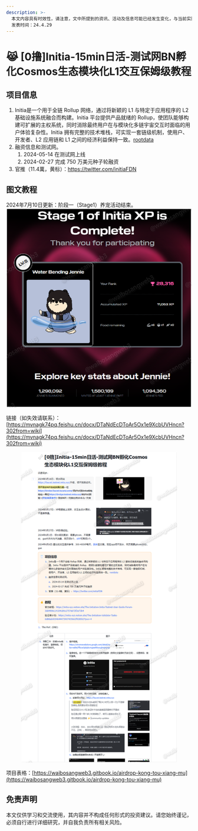 ```yaml
---
description: >-
  本文内容具有时效性，请注意，文中所提到的资讯、活动及信息可能已经发生变化，与当前实际情况有所不同。我们建议您在做出任何决策之前，始终进行自主研究和验证。
  发表时间：24.4.29
---
```


# 😹 \[0撸]Initia-15min日活-测试网BN孵化Cosmos生态模块化L1交互保姆级教程

## **项目信息**

1. Initia是一个用于全链 Rollup 网络，通过将新颖的 L1 与特定于应用程序的 L2 基础设施系统融合而构建。Initia 平台提供产品就绪的 Rollup，使团队能够构建可扩展的主权系统，同时消除最终用户在与模块化多链宇宙交互时面临的用户体验复杂性。Initia 拥有完整的技术堆栈，可实现一套链级机制，使用户、开发者、L2 应用链和 L1 之间的经济利益保持一致。[rootdata](https://www.rootdata.com/zh/Projects/detail/Initia?k=OTc0MA%3D%3D)
2. 融资信息和测试网。
   1. 2024-05-14 在测试网上线
   2. 2024-02-27 完成 750 万美元种子轮融资
3. 官推（11.4萬，黄标）：https://twitter.com/initiaFDN

## 图文教程

2024年7月10日更新：阶段一（Stage1）养宠活动结束。![](<../.gitbook/assets/image (1).png>)

链接（如失效请联系）：[https://mvnagk74pq.feishu.cn/docx/DTaNdEcDToAr5Ox1e9XcbUVHncn?302from=wiki](https://mvnagk74pq.feishu.cn/docx/DTaNdEcDToAr5Ox1e9XcbUVHncn?302from=wiki)

<figure><img src="../.gitbook/assets/image (506).png" alt=""><figcaption></figcaption></figure>

项目表格：[https://waibosangweb3.gitbook.io/airdrop-kong-tou-xiang-mu](https://waibosangweb3.gitbook.io/airdrop-kong-tou-xiang-mu)

## 免责声明 <a href="#mian-ze-sheng-ming" id="mian-ze-sheng-ming"></a>

本文仅供学习和交流使用，其内容并不构成任何形式的投资建议。请您始终谨记，必须自行进行详细研究，并自我负责所有相关风险。
